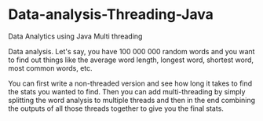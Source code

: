 # Data-analysis-Threading-Java
Data Analytics using Java Multi threading 

Data analysis. Let's say, you have 100 000 000 random words and you want to find out things like the average word length, longest word, shortest word, most common words, etc.

You can first write a non-threaded version and see how long it takes to find the stats you wanted to find. Then you can add multi-threading by simply splitting the word analysis to multiple threads and then in the end combining the outputs of all those threads together to give you the final stats.



